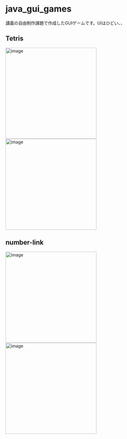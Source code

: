 # java_gui_games

講義の自由制作課題で作成したGUIゲームです。UIはひどい、、

## Tetris
<p>
  <img width="300" alt="image" src="https://github.com/kazu0429/java_gui_games/assets/75778286/bebb0b2e-41b4-41d5-aa23-63e4b1d611ae">
  <img width="300" alt="image" src="https://github.com/kazu0429/java_gui_games/assets/75778286/e61fcdba-5761-4f86-a0d2-63c37d6e6fd5">
</p>



## number-link
<p>
  <img width="300" alt="image" src="https://github.com/kazu0429/java_gui_games/assets/75778286/949981d0-d51b-40f3-8bd9-e783f2ea5b2f">
  <img width="300" alt="image" src="https://github.com/kazu0429/java_gui_games/assets/75778286/15cae651-0a29-417d-912d-610a9786ea19">
</p>
